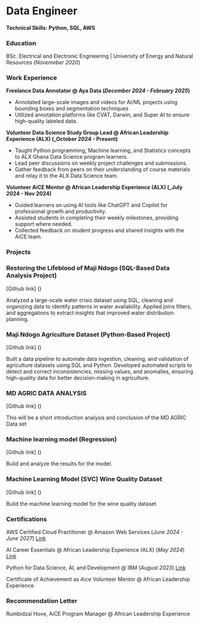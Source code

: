 # Data Engineer
#### Technical Skills: Python, SQL, AWS

### Education 
BSc. Electrical and Electronic Engineering | University of Energy and Natural Resources (_Novemeber 2020_)

### Work Experience 
**Freelance Data Annotator @ Aya Data (_December 2024 - February 2025_)**
- Annotated large-scale images and videos for AI/ML projects using bounding boxes and segmentation techniques
- Utilized annotation platforms like CVAT, Darwin, and Super AI to ensure high-quality labeled data.

**Volunteer Data Science Study Group Lead @ African Leadership Experience (ALX) (_October 2024 - Present)**
- Taught Python programming, Machine learning, and Statistics concepts to ALX Ghana Data Science program learners.
- Lead peer discussions on weekly project challenges and submissions. 
- Gather feedback from peers on their understanding of course materials and relay it to the ALX Data Science team.

**Volunteer AiCE Mentor @ African Leadership Experience (ALX) (_July 2024 - Nov 2024)**
- Guided learners on using AI tools like ChatGPT and Copilot for professional growth and productivity.
-	Assisted students in completing their weekly milestones, providing support where needed.
-	Collected feedback on student progress and shared insights with the AiCE team.

### Projects 
### Restoring the Lifeblood of Maji Ndogo (SQL-Based Data Analysis Project)
[Github link] ()

Analyzed a large-scale water crisis dataset using SQL, cleaning and organizing data to identify patterns in water availability. Applied joins filters, and aggregations to extract insights that improved water distribution planning.

###  Maji Ndogo Agriculture Dataset (Python-Based Project)
[Github link] ()

Built a data pipeline to automate data ingestion, cleaning, and validation of agriculture datasets using SQL and Python. Developed automated scripts to detect and correct inconsistencies, missing values, and anomalies, ensuring high-quality data for better decision-making in agriculture.

### MD AGRIC DATA ANALYSIS
[Github link] ()

This will be a short introduction analysis and conclusion of the MD AGRIC Data set

### Machine learning model (Regression)
[Github link] ()

Build and analyze the results for the model.

### Machine Learning Model (SVC) Wine Quality Dataset
[Github link] ()

Build the machine learning model for the wine quality dataset

### Certifications
AWS Certified Cloud Practitioner @ Amazon Web Services (_June 2024 - June 2027_) [Link](https://tinyurl.com/24scu86z)

AI Career Essentials @ African Leadership Experience (ALX) (_May 2024_) [Link](https://intranet.alxswe.com/certificates/xncEYy83G5)

Python for Data Science, AI, and Development @ IBM (_August 2023_) [Link](https://www.coursera.org/account/accomplishments/verify/FDU3T8RZKW3J)

Certificate of Achievement as Aice Volunteer Mentor @ African Leadership Experience 

### Recommendation Letter
Rumbidzai Hove, AiCE Program Manager @ African Leadership Experience

